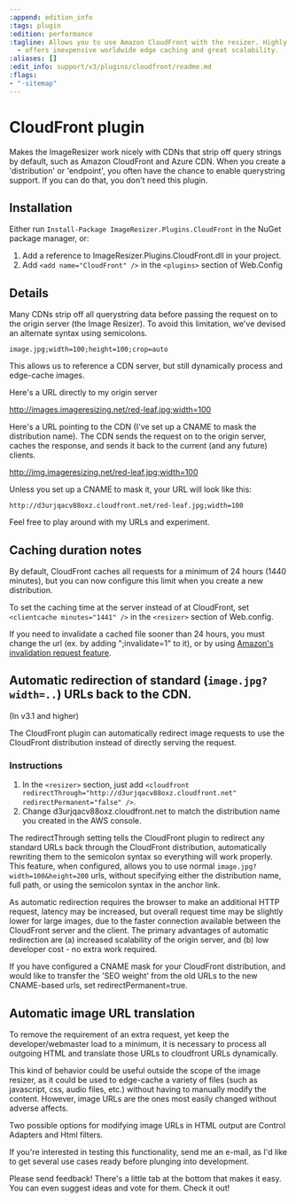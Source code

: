 ```yaml
---
:append: edition_info
:tags: plugin
:edition: performance
:tagline: Allows you to use Amazon CloudFront with the resizer. Highly recommended
  - offers inexpensive worldwide edge caching and great scalability.
:aliases: []
:edit_info: support/v3/plugins/cloudfront/readme.md
:flags:
- "-sitemap"
---
```


# CloudFront plugin

Makes the ImageResizer work nicely with CDNs that strip off query strings by default, such as Amazon CloudFront and Azure CDN. When you create a 'distribution' or 'endpoint', you often have the chance to enable querystring support. If you can do that, you don't need this plugin.

## Installation

Either run `Install-Package ImageResizer.Plugins.CloudFront` in the NuGet package manager, or:

1. Add a reference to ImageResizer.Plugins.CloudFront.dll in your project.
2. Add `<add name="CloudFront" />` in the `<plugins>` section of Web.Config

## Details

Many CDNs strip off all querystring data before passing the request on to the origin server (the Image Resizer). To avoid this limitation, we've devised an alternate syntax using semicolons.

    image.jpg;width=100;height=100;crop=auto

This allows us to reference a CDN server, but still dynamically process and edge-cache images.

Here's a URL directly to my origin server

   http://images.imageresizing.net/red-leaf.jpg;width=100

Here's a URL pointing to the CDN (I've set up a CNAME to mask the distribution name). The CDN sends the request on to the origin server, caches the response, and sends it back to the current (and any future) clients.

   http://img.imageresizing.net/red-leaf.jpg;width=100

Unless you set up a CNAME to mask it, your URL will look like this: 

    http://d3urjqacv88oxz.cloudfront.net/red-leaf.jpg;width=100

Feel free to play around with my URLs and experiment. 

## Caching duration notes

By default, CloudFront caches all requests for a minimum of 24 hours (1440 minutes), but you can now configure this limit when you create a new distribution.

To set the caching time at the server instead of at CloudFront, set `<clientcache minutes="1441" />` in the `<resizer>` section of Web.config. 

If you need to invalidate a cached file sooner than 24 hours, you must change the url (ex. by adding ";invalidate=1" to it), or by using [Amazon's invalidation request feature](http://docs.amazonwebservices.com/AmazonCloudFront/latest/DeveloperGuide/index.html?Invalidation.html).


## Automatic redirection of standard (`image.jpg?width=..`) URLs back to the CDN.

(In v3.1 and higher)

The CloudFront plugin can automatically redirect image requests to use the CloudFront distribution instead of directly serving the request. 

### Instructions


1. In the `<resizer>` section, just add `<cloudfront redirectThrough="http://d3urjqacv88oxz.cloudfront.net" redirectPermanent="false" />`. 
2. Change d3urjqacv88oxz.cloudfront.net to match the distribution name you created in the AWS console. 

The redirectThrough setting tells the CloudFront plugin to redirect any standard URLs back through the CloudFront distribution, automatically rewriting them to the semicolon syntax so everything will work properly. This feature, when configured, allows you to use normal `image.jpg?width=100&height=200` urls, without specifying either the distribution name, full path, or using the semicolon syntax in the anchor link. 

As automatic redirection requires the browser to make an additional HTTP request, latency may be increased, but overall request time may be slightly lower for large images, due to the faster connection available between the CloudFront server and the client. The primary advantages of automatic redirection are (a) increased scalability of the origin server, and (b) low developer cost - no extra work required.

If you have configured a CNAME mask for your CloudFront distribution, and would like to transfer the 'SEO weight' from the old URLs to the new CNAME-based urls, set redirectPermanent=true. 

## Automatic image URL translation

To remove the requirement of an extra request, yet keep the developer/webmaster load to a minimum, it is necessary to process all outgoing HTML and translate those URLs to cloudfront URLs dynamically. 

This kind of behavior could be useful outside the scope of the image resizer, as it could be used to edge-cache a variety of files (such as javascript, css, audio files, etc.) without having to manually modify the content. However, image URLs are the ones most easily changed without adverse affects.

Two possible options for modifying image URLs in HTML output are Control Adapters and Html filters. 

If you're interested in testing this functionality, send me an e-mail, as I'd like to get several use cases ready before plunging into development. 


Please send feedback! There's a little tab at the bottom that makes it easy. You can even suggest ideas and vote for them. Check it out!